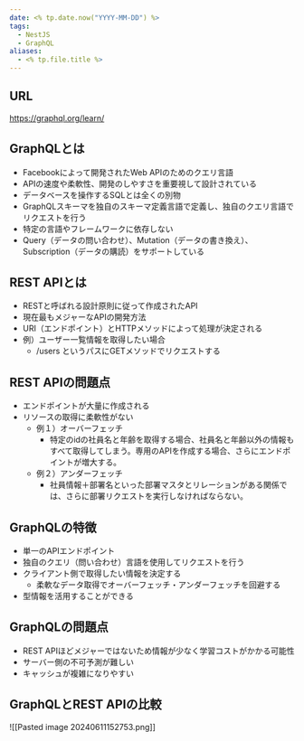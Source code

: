 ```yaml
---
date: <% tp.date.now("YYYY-MM-DD") %>
tags:
  - NestJS
  - GraphQL
aliases:
  - <% tp.file.title %>
---
```

## URL

https://graphql.org/learn/

## GraphQLとは

- Facebookによって開発されたWeb APIのためのクエリ言語
- APIの速度や柔軟性、開発のしやすさを重要視して設計されている
- データベースを操作するSQLとは全くの別物
- GraphQLスキーマを独自のスキーマ定義言語で定義し、独自のクエリ言語でリクエストを行う
- 特定の言語やフレームワークに依存しない
- Query（データの問い合わせ）、Mutation（データの書き換え）、Subscription（データの購読）をサポートしている

## REST APIとは

- RESTと呼ばれる設計原則に従って作成されたAPI 
- 現在最もメジャーなAPIの開発方法
- URI（エンドポイント）とHTTPメソッドによって処理が決定される
- 例）ユーザー一覧情報を取得したい場合
	- /users というパスにGETメソッドでリクエストする

## REST APIの問題点

- エンドポイントが大量に作成される
- リソースの取得に柔軟性がない
	- 例１）オーバーフェッチ
		- 特定のidの社員名と年齢を取得する場合、社員名と年齢以外の情報もすべて取得してしまう。専用のAPIを作成する場合、さらにエンドポイントが増大する。
	- 例２）アンダーフェッチ
		- 社員情報＋部署名といった部署マスタとリレーションがある関係では、さらに部署リクエストを実行しなければならない。

## GraphQLの特徴

- 単一のAPIエンドポイント 
- 独自のクエリ（問い合わせ）言語を使用してリクエストを行う
- クライアント側で取得したい情報を決定する
	- 柔軟なデータ取得でオーバーフェッチ・アンダーフェッチを回避する
- 型情報を活用することができる

## GraphQLの問題点

- REST APIほどメジャーではないため情報が少なく学習コストがかかる可能性
- サーバー側の不可予測が難しい
- キャッシュが複雑になりやすい

## GraphQLとREST APIの比較

![[Pasted image 20240611152753.png]]
